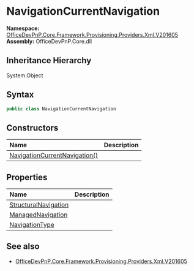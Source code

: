 # NavigationCurrentNavigation
  

**Namespace:** [OfficeDevPnP.Core.Framework.Provisioning.Providers.Xml.V201605](OfficeDevPnP.Core.Framework.Provisioning.Providers.Xml.V201605.md)  
**Assembly:** OfficeDevPnP.Core.dll  
## Inheritance Hierarchy
System.Object  
## Syntax
```C#
public class NavigationCurrentNavigation
```
## Constructors
|**Name**|**Description**|
|:-----|:-----|
| [NavigationCurrentNavigation()](OfficeDevPnP.Core.Framework.Provisioning.Providers.Xml.V201605.NavigationCurrentNavigation.ctor1.md) | 
## Properties
|**Name**|**Description**|
|:-----|:-----|
| [StructuralNavigation](OfficeDevPnP.Core.Framework.Provisioning.Providers.Xml.V201605.NavigationCurrentNavigation.StructuralNavigation.md) | 
| [ManagedNavigation](OfficeDevPnP.Core.Framework.Provisioning.Providers.Xml.V201605.NavigationCurrentNavigation.ManagedNavigation.md) | 
| [NavigationType](OfficeDevPnP.Core.Framework.Provisioning.Providers.Xml.V201605.NavigationCurrentNavigation.NavigationType.md) | 
## See also
- [OfficeDevPnP.Core.Framework.Provisioning.Providers.Xml.V201605](OfficeDevPnP.Core.Framework.Provisioning.Providers.Xml.V201605.md)

